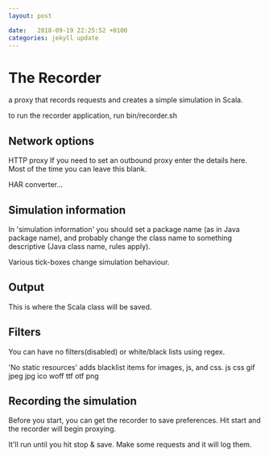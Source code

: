 ```yaml
---
layout: post

date:   2018-09-19 22:25:52 +0100
categories: jekyll update
---
```

The Recorder
============

a proxy that records requests and creates a simple simulation in Scala.

to run the recorder application, run bin/recorder.sh

Network options
---------------

HTTP proxy If you need to set an outbound proxy enter the details here.
Most of the time you can leave this blank.

HAR converter\...

Simulation information
----------------------

In 'simulation information' you should set a package name (as in Java
package name), and probably change the class name to something
descriptive (Java class name, rules apply).

Various tick-boxes change simulation behaviour.

Output
------

This is where the Scala class will be saved.

Filters
-------

You can have no filters(disabled) or white/black lists using regex.

'No static resources' adds blacklist items for images, js, and css. js
css gif jpeg jpg ico woff ttf otf png

Recording the simulation
------------------------

Before you start, you can get the recorder to save preferences. Hit
start and the recorder will begin proxying.

It'll run until you hit stop & save. Make some requests and it will log
them.
